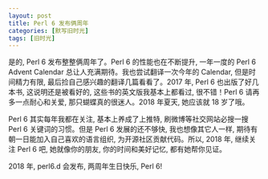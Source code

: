 ```yaml
---
layout: post
title: Perl 6 发布俩周年
categories: [默写旧时光]
tags: [旧时光]
---
```


是的, Perl 6 发布整整俩周年了。Perl 6 的性能也在不断提升, 一年一度的 Perl 6 Advent Calendar 总让人充满期待。我也尝试翻译一次今年的 Calendar, 但是时间精力有限, 最后捡自己感兴趣的翻译几篇看看了。2017 年, Perl 6 也出版了好几本书, 这说明还是被看好的, 这些书的英文版我基本上都看过, 很不错！Perl 6 请再多一点耐心和关爱, 那只蝴蝶真的很迷人。2018 年夏天, 她应该就 18 岁了哦。

Perl 6 其实每年我都在关注, 基本上养成了上推特, 刷微博等社交网站必搜一搜 Perl 6 关键词的习惯。但是 Perl 6 发展的还不够快, 我也想像其它人一样, 期待有朝一日能加入自己喜欢的语言组织, 为开源社区贡献代码。所以, 2018 年, 继续关注 Perl 6 吧, 她就像你的朋友, 你的时间和美好记忆, 都有她帮你见证。

2018 年, perl6.d 会发布, 两周年生日快乐, Perl 6!

